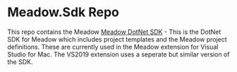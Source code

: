 # Meadow.Sdk Repo

This repo contains the Meadow [Meadow DotNet SDK](Meadow_DotNet_SDK) - This is the DotNet SDK for Meadow which includes project templates and the Meadow project definitions. These are currently used in the Meadow extension for Visual Studio for Mac. The VS2019 extension uses a seperate but similar version of the SDK.
